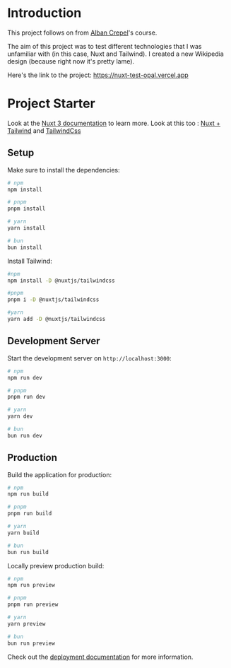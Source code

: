 
# Introduction

This project follows on from [Alban Crepel](https://github.com/AlbanCrepel)'s course.

The aim of this project was to test different technologies that I was unfamiliar with (in this case, Nuxt and Tailwind).
I created a new Wikipedia design (because right now it's pretty lame).

Here's the link to the project: https://nuxt-test-opal.vercel.app

# Project Starter

Look at the [Nuxt 3 documentation](https://nuxt.com/docs/getting-started/introduction) to learn more.
Look at this too : [Nuxt + Tailwind](https://tailwindcss.nuxtjs.org) and [TailwindCss](https://tailwindcss.com)

## Setup

Make sure to install the dependencies:

```bash
# npm
npm install

# pnpm
pnpm install

# yarn
yarn install

# bun
bun install
```

Install Tailwind:

```bash
#npm
npm install -D @nuxtjs/tailwindcss

#pnpm
pnpm i -D @nuxtjs/tailwindcss

#yarn
yarn add -D @nuxtjs/tailwindcss
```

## Development Server

Start the development server on `http://localhost:3000`:

```bash
# npm
npm run dev

# pnpm
pnpm run dev

# yarn
yarn dev

# bun
bun run dev
```

## Production

Build the application for production:

```bash
# npm
npm run build

# pnpm
pnpm run build

# yarn
yarn build

# bun
bun run build
```

Locally preview production build:

```bash
# npm
npm run preview

# pnpm
pnpm run preview

# yarn
yarn preview

# bun
bun run preview
```

Check out the [deployment documentation](https://nuxt.com/docs/getting-started/deployment) for more information.
